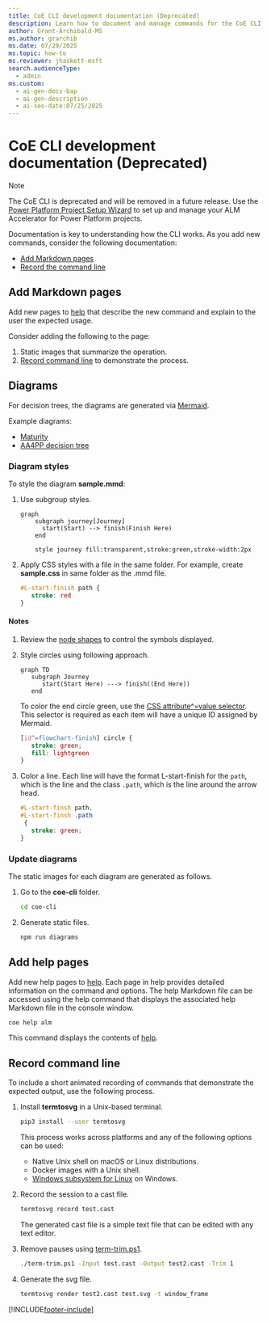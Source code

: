 ```yaml
---
title: CoE CLI development documentation (Deprecated)
description: Learn how to document and manage commands for the CoE CLI, including add Markdown pages and record command-line sessions.
author: Grant-Archibald-MS
ms.author: grarchib
ms.date: 07/29/2025
ms.topic: how-to
ms.reviewer: jhaskett-msft
search.audienceType:
  - admin
ms.custom:
  - ai-gen-docs-bap
  - ai-gen-description
  - ai-seo-date:07/25/2025
---
```


# CoE CLI development documentation (Deprecated)

> [!NOTE]
> The CoE CLI is deprecated and will be removed in a future release. Use the [Power Platform Project Setup Wizard](../../../alm-accelerator/setup-admin-tasks.md) to set up and manage your ALM Accelerator for Power Platform projects.

Documentation is key to understanding how the CLI works. As you add new commands, consider the following documentation:

- [Add Markdown pages](#add-markdown-pages)
- [Record the command line](#record-command-line)

## Add Markdown pages

Add new pages to [help](https://github.com/microsoft/coe-starter-kit/tree/main/coe-cli/docs/help/) that describe the new command and explain to the user the expected usage.

Consider adding the following to the page:

1. Static images that summarize the operation.
1. [Record command line](#record-command-line) to demonstrate the process.

## Diagrams

For decision trees, the diagrams are generated via [Mermaid](https://mermaid-js.github.io/mermaid).

Example diagrams:

- [Maturity](/power-platform/guidance/coe/cli/alm/maturity/maturity.svg)
- [AA4PP decision tree](/power-platform/guidance/coe/cli/alm/maturity/decision-tree.svg)

### Diagram styles

To style the diagram **sample.mmd**:

1. Use subgroup styles.

    ```mermaid
    graph
        subgraph journey[Journey]
          start(Start) --> finish(Finish Here)
        end
    
        style journey fill:transparent,stroke:green,stroke-width:2px
    ```

1. Apply CSS styles with a file in the same folder. For example, create **sample.css** in same folder as the .mmd file.

    ```css
    #L-start-finish path {
       stroke: red
    }
    ```

#### Notes

1. Review the [node shapes](https://mermaid-js.github.io/mermaid/#/flowchart?id=node-shapes) to control the symbols displayed.

1. Style circles using following approach.

    ```mermaid
    graph TD
       subgraph Journey
          start(Start Here) ---> finish((End Here))
       end
    ```

    To color the end circle green, use the [CSS attribute^=value selector](https://www.w3schools.com/cssref/sel_attr_begin.asp). This selector is required as each item will have a unique ID assigned by Mermaid.

    ```css
    [id^=flowchart-finish] circle {
       stroke: green;
       fill: lightgreen
    }
    ```

1. Color a line. Each line will have the format L-start-finish for the `path`, which is the line and the class `.path`, which is the line around the arrow head.

    ```css
    #L-start-finsh path,
    #L-start-finsh .path
     {
       stroke: green;
    }
    ```

### Update diagrams

The static images for each diagram are generated as follows.

1. Go to the **coe-cli** folder.

    ```bash
    cd coe-cli
    ```

1. Generate static files.

    ```bash
    npm run diagrams
    ```

## Add help pages

Add new help pages to [help](https://github.com/microsoft/coe-starter-kit/tree/main/coe-cli/docs/help/). Each page in help provides detailed information on the command and options. The help Markdown file can be accessed using the help command that displays the associated help Markdown file in the console window.

```bash
coe help alm
```

This command displays the contents of [help](https://aka.ms/coe-cli/help/alm).

## Record command line

To include a short animated recording of commands that demonstrate the expected output, use the following process.

1. Install **termtosvg** in a Unix-based terminal.

    ```bash
    pip3 install --user termtosvg
    ```

    This process works across platforms and any of the following options can be used:

    - Native Unix shell on macOS or Linux distributions.
    - Docker images with a Unix shell.
    - [Windows subsystem for Linux](/windows/wsl/install-win10) on Windows.

1. Record the session to a cast file.

    ```bash
    termtosvg record test.cast
    ```

    The generated cast file is a simple text file that can be edited with any text editor.

1. Remove pauses using [term-trim.ps1](https://github.com/microsoft/coe-starter-kit/tree/main/coe-cli/scripts/term-trim.ps1).

    ```bash
    ./term-trim.ps1 -Input test.cast -Output test2.cast -Trim 1
    
    ```

1. Generate the svg file.

    ```bash
    termtosvg render test2.cast test.svg -t window_frame
    ```

[!INCLUDE[footer-include](../../../../includes/footer-banner.md)]
